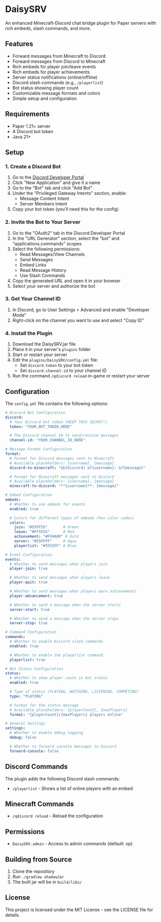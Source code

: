 # DaisySRV

An enhanced Minecraft-Discord chat bridge plugin for Paper servers with rich embeds, slash commands, and more.

## Features

- Forward messages from Minecraft to Discord
- Forward messages from Discord to Minecraft
- Rich embeds for player join/leave events
- Rich embeds for player achievements
- Server status notifications (online/offline)
- Discord slash commands (e.g., `/playerlist`)
- Bot status showing player count
- Customizable message formats and colors
- Simple setup and configuration

## Requirements

- Paper 1.21+ server
- A Discord bot token
- Java 21+

## Setup

### 1. Create a Discord Bot

1. Go to the [Discord Developer Portal](https://discord.com/developers/applications)
2. Click "New Application" and give it a name
3. Go to the "Bot" tab and click "Add Bot"
4. Under the "Privileged Gateway Intents" section, enable:
   - Message Content Intent
   - Server Members Intent
5. Copy your bot token (you'll need this for the config)

### 2. Invite the Bot to Your Server

1. Go to the "OAuth2" tab in the Discord Developer Portal
2. In the "URL Generator" section, select the "bot" and "applications.commands" scopes
3. Select the following permissions:
   - Read Messages/View Channels
   - Send Messages
   - Embed Links
   - Read Message History
   - Use Slash Commands
4. Copy the generated URL and open it in your browser
5. Select your server and authorize the bot

### 3. Get Your Channel ID

1. In Discord, go to User Settings > Advanced and enable "Developer Mode"
2. Right-click on the channel you want to use and select "Copy ID"

### 4. Install the Plugin

1. Download the DaisySRV.jar file
2. Place it in your server's `plugins` folder
3. Start or restart your server
4. Edit the `plugins/DaisySRV/config.yml` file:
   - Set `discord.token` to your bot token
   - Set `discord.channel-id` to your channel ID
5. Run the command `/qdiscord reload` in-game or restart your server

## Configuration

The `config.yml` file contains the following options:

```yaml
# Discord Bot Configuration
discord:
  # Your Discord bot token (KEEP THIS SECRET!)
  token: "YOUR_BOT_TOKEN_HERE"

  # The Discord channel ID to send/receive messages
  channel-id: "YOUR_CHANNEL_ID_HERE"

# Message Format Configuration
format:
  # Format for Discord messages sent to Minecraft
  # Available placeholders: {username}, {message}
  discord-to-minecraft: "&b[Discord] &f{username}: &7{message}"

  # Format for Minecraft messages sent to Discord
  # Available placeholders: {username}, {message}
  minecraft-to-discord: "**{username}**: {message}"

# Embed Configuration
embeds:
  # Whether to use embeds for events
  enabled: true

  # Colors for different types of embeds (hex color codes)
  colors:
    join: "#55FF55"       # Green
    leave: "#FF5555"      # Red
    achievement: "#FFAA00" # Gold
    server: "#55FFFF"     # Aqua
    playerlist: "#5555FF" # Blue

# Event Configuration
events:
  # Whether to send messages when players join
  player-join: true

  # Whether to send messages when players leave
  player-quit: true

  # Whether to send messages when players earn achievements
  player-advancement: true

  # Whether to send a message when the server starts
  server-start: true

  # Whether to send a message when the server stops
  server-stop: true

# Command Configuration
commands:
  # Whether to enable Discord slash commands
  enabled: true

  # Whether to enable the playerlist command
  playerlist: true

# Bot Status Configuration
status:
  # Whether to show player count in bot status
  enabled: true

  # Type of status (PLAYING, WATCHING, LISTENING, COMPETING)
  type: "PLAYING"

  # Format for the status message
  # Available placeholders: {playerCount}, {maxPlayers}
  format: "{playerCount}/{maxPlayers} players online"

# General Settings
settings:
  # Whether to enable debug logging
  debug: false

  # Whether to forward console messages to Discord
  forward-console: false
```

## Discord Commands

The plugin adds the following Discord slash commands:

- `/playerlist` - Shows a list of online players with an embed

## Minecraft Commands

- `/qdiscord reload` - Reload the configuration

## Permissions

- `DaisySRV.admin` - Access to admin commands (default: op)

## Building from Source

1. Clone the repository
2. Run `./gradlew shadowJar`
3. The built jar will be in `build/libs/`

## License

This project is licensed under the MIT License - see the LICENSE file for details.
